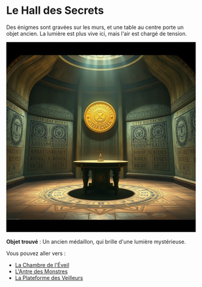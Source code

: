 # Le Hall des Secrets

Des énigmes sont gravées sur les murs, et une table au centre porte un objet ancien. La lumière est plus vive ici, mais l'air est chargé de tension.

![Hall des Secrets](../images/salle_2.webp)

**Objet trouvé** : Un ancien médaillon, qui brille d'une lumière mystérieuse.

Vous pouvez aller vers :
- [La Chambre de l'Éveil](salle1.md)
- [L'Antre des Monstres](salle3.md)
- [La Plateforme des Veilleurs](salle4.md)





